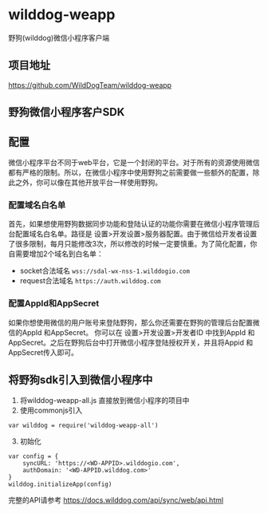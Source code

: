 # wilddog-weapp


野狗(wilddog)微信小程序客户端


## 项目地址
https://github.com/WildDogTeam/wilddog-weapp

野狗微信小程序客户SDK
----

## 配置
微信小程序平台不同于web平台，它是一个封闭的平台。对于所有的资源使用微信都有严格的限制。所以，在微信小程序中使用野狗之前需要做一些额外的配置，除此之外，你可以像在其他开放平台一样使用野狗。

### 配置域名白名单

首先，如果想使用野狗数据同步功能和登陆认证的功能你需要在微信小程序管理后台配置域名白名单。路径是 设置>开发设置>服务器配置。由于微信给开发者设置了很多限制，每月只能修改3次，所以修改的时候一定要慎重。为了简化配置，你自需要增加2个域名到白名单：

* socket合法域名 `wss://sdal-wx-nss-1.wilddogio.com`
* request合法域名 `https://auth.wilddog.com`

### 配置AppId和AppSecret

如果你想使用微信的用户账号来登陆野狗，那么你还需要在野狗的管理后台配置微信的AppId 和AppSecret。
你可以在 设置>开发设置>开发者ID 中找到AppId 和AppSecret。之后在野狗后台中打开微信小程序登陆授权开关，并且将Appid 和AppSecret传入即可。

## 将野狗sdk引入到微信小程序中

1. 将wilddog-weapp-all.js 直接放到微信小程序的项目中
2. 使用commonjs引入
```
var wilddog = require('wilddog-weapp-all')
```
3. 初始化

```
var config = {
    syncURL: 'https://<WD-APPID>.wilddogio.com',
    authDomain: '<WD-APPID.wilddog.com>'
}
wilddog.initializeApp(config)
```

完整的API请参考 https://docs.wilddog.com/api/sync/web/api.html


